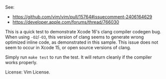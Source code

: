 See:
- https://github.com/vim/vim/pull/15764#issuecomment-2406164629
- https://developer.apple.com/forums/thread/766030

This is a quick test to demonstrate Xcode 16's clang compiler codegen bug. When using `-O2`/`-O3`, this version of clang seems to generate wrong optimized inline code, as demonstrated in this sample. This issue does not seem to occur in Xcode 15, or open source versions of clang.

Simply run `make test` to run the test. It will return cleanly if the compiler works properly.

License: Vim License.
